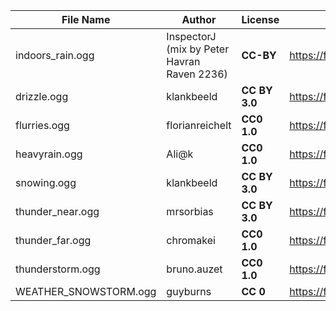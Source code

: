 | File Name        | Author   | License   | Link                            |
|------------------|----------|-----------|---------------------------------|
| indoors_rain.ogg | InspectorJ (mix by Peter Havran Raven 2236) | **CC-BY** | https://freesound.org/people/InspectorJ/sounds/346641/ |
| drizzle.ogg | klankbeeld | **CC BY 3.0** | https://freesound.org/people/klankbeeld/sounds/325442/ |
| flurries.ogg | florianreichelt | **CC0 1.0** | https://freesound.org/people/florianreichelt/sounds/453167/ |
| heavyrain.ogg | Ali@k | **CC0 1.0** | https://freesound.org/people/Ali@k/sounds/128907/ |
| snowing.ogg | klankbeeld | **CC BY 3.0** | https://freesound.org/people/klankbeeld/sounds/580316/ |
| thunder_near.ogg | mrsorbias | **CC BY 3.0** | https://freesound.org/people/mrsorbias/sounds/574687/ |
| thunder_far.ogg | chromakei | **CC0 1.0** | https://freesound.org/people/chromakei/sounds/398287/ |
| thunderstorm.ogg | bruno.auzet | **CC0 1.0** | https://freesound.org/people/bruno.auzet/sounds/531041/ |
| WEATHER_SNOWSTORM.ogg | guyburns | **CC 0** | https://freesound.org/people/guyburns/sounds/473815/ |
